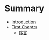 # Summary

* [Introduction](README.md)
* [First Chapter](About/README.md)
  * [序言](About/xu-yan.md)

